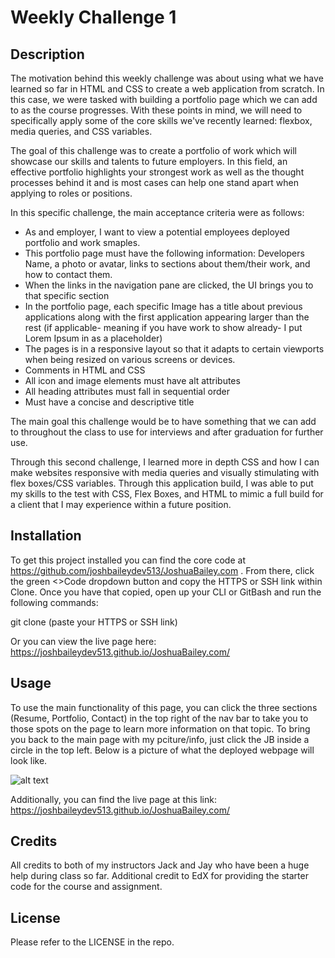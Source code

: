 # Weekly Challenge 1

## Description

The motivation behind this weekly challenge was about using what we have learned so far in HTML and CSS to create a web application from scratch. In this case, we were tasked with building a portfolio page which we can add to as the course progresses. With these points in mind, we will need to specifically apply some of the core skills we've recently learned: flexbox, media queries, and CSS variables. 

The goal of this challenge was to create a portfolio of work which will showcase our skills and talents to future employers. In this field, an effective portfolio highlights your strongest work as well as the thought processes behind it and is most cases can help one stand apart when applying to roles or positions. 

In this specific challenge, the main acceptance criteria were as follows:
- As and employer, I want to view a potential employees deployed portfolio and work smaples.
- This portfolio page must have the following information: Developers Name, a photo or avatar, links to sections about them/their work, and how to contact them.
- When the links in the navigation pane are clicked, the UI brings you to that specific section
- In the portfolio page, each specific Image has a title about previous applications along with the first application appearing larger than the rest (if applicable- meaning if you have work to show already- I put Lorem Ipsum in as a placeholder)
- The pages is in a responsive layout so that it adapts to certain viewports when being resized on various screens or devices. 
- Comments in HTML and CSS
- All icon and image elements must have alt attributes
- All heading attributes must fall in sequential order
- Must have a concise and descriptive title

The main goal this challenge would be to have something that we can add to throughout the class to use for interviews and after graduation for further use. 

Through this second challenge, I learned more in depth CSS and how I can make websites responsive with media queries and visually stimulating with flex boxes/CSS variables. Through this application build, I was able to put my skills to the test with CSS, Flex Boxes, and HTML to mimic a full build for a client that I may experience within a future position. 

## Installation

To get this project installed you can find the core code at https://github.com/joshbaileydev513/JoshuaBailey.com . From there, click the green <>Code dropdown button and copy the HTTPS or SSH link within Clone. Once you have that copied, open up your CLI or GitBash and run the following commands:

git clone (paste your HTTPS or SSH link)

Or you can view the live page here: https://joshbaileydev513.github.io/JoshuaBailey.com/

## Usage

To use the main functionality of this page, you can click the three sections (Resume, Portfolio, Contact) in the top right of the nav bar to take you to those spots on the page to learn more information on that topic. To bring you back to the main page with my pciture/info, just click the JB inside a circle in the top left. Below is a picture of what the deployed webpage will look like. 

![alt text](Develop/assets/)

Additionally, you can find the live page at this link: https://joshbaileydev513.github.io/JoshuaBailey.com/

## Credits

All credits to both of my instructors Jack and Jay who have been a huge help during class so far. Additional credit to EdX for providing the starter code for the course and assignment. 

## License

Please refer to the LICENSE in the repo.
